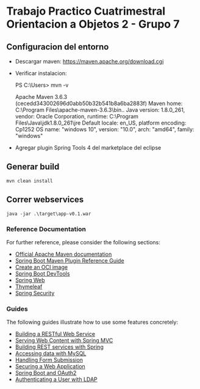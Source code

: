 # Trabajo Practico Cuatrimestral Orientacion a Objetos 2 - Grupo 7

## Configuracion del entorno

- Descargar maven: https://maven.apache.org/download.cgi

- Verificar instalacion:

    PS C:\Users\> mvn -v
    
    Apache Maven 3.6.3 (cecedd343002696d0abb50b32b541b8a6ba2883f)
    Maven home: C:\Program Files\apache-maven-3.6.3\bin\..
    Java version: 1.8.0_261, vendor: Oracle Corporation, runtime: C:\Program Files\Java\jdk1.8.0_261\jre
    Default locale: en_US, platform encoding: Cp1252
    OS name: "windows 10", version: "10.0", arch: "amd64", family: "windows"

- Agregar plugin Spring Tools 4 del marketplace del eclipse

## Generar build 

    mvn clean install
    
## Correr webservices  

    java -jar .\target\app-v0.1.war



### Reference Documentation
For further reference, please consider the following sections:

* [Official Apache Maven documentation](https://maven.apache.org/guides/index.html)
* [Spring Boot Maven Plugin Reference Guide](https://docs.spring.io/spring-boot/docs/2.4.5/maven-plugin/reference/html/)
* [Create an OCI image](https://docs.spring.io/spring-boot/docs/2.4.5/maven-plugin/reference/html/#build-image)
* [Spring Boot DevTools](https://docs.spring.io/spring-boot/docs/2.4.5/reference/htmlsingle/#using-boot-devtools)
* [Spring Web](https://docs.spring.io/spring-boot/docs/2.4.5/reference/htmlsingle/#boot-features-developing-web-applications)
* [Thymeleaf](https://docs.spring.io/spring-boot/docs/2.4.5/reference/htmlsingle/#boot-features-spring-mvc-template-engines)
* [Spring Security](https://docs.spring.io/spring-boot/docs/2.4.5/reference/htmlsingle/#boot-features-security)

### Guides
The following guides illustrate how to use some features concretely:

* [Building a RESTful Web Service](https://spring.io/guides/gs/rest-service/)
* [Serving Web Content with Spring MVC](https://spring.io/guides/gs/serving-web-content/)
* [Building REST services with Spring](https://spring.io/guides/tutorials/bookmarks/)
* [Accessing data with MySQL](https://spring.io/guides/gs/accessing-data-mysql/)
* [Handling Form Submission](https://spring.io/guides/gs/handling-form-submission/)
* [Securing a Web Application](https://spring.io/guides/gs/securing-web/)
* [Spring Boot and OAuth2](https://spring.io/guides/tutorials/spring-boot-oauth2/)
* [Authenticating a User with LDAP](https://spring.io/guides/gs/authenticating-ldap/)
